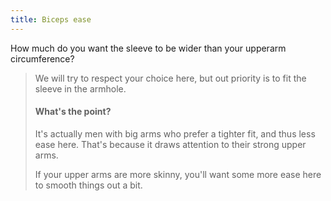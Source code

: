 ```yaml
---
title: Biceps ease
---
```


How much do you want the sleeve to be wider than your upperarm circumference?

> We will try to respect your choice here, but out priority is to fit the sleeve in the armhole.
> 
> #### What's the point?
> 
> It's actually men with big arms who prefer a tighter fit, and thus less ease here. That's because it draws attention to their strong upper arms.
> 
> If your upper arms are more skinny, you'll want some more ease here to smooth things out a bit.